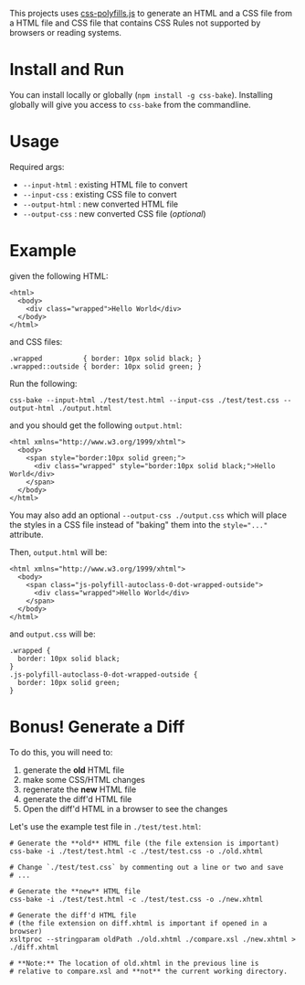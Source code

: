 This projects uses [css-polyfills.js](http://philschatz.com/css-polyfills.js/) to generate an HTML and a CSS file from a HTML file and CSS file that contains CSS Rules not supported by browsers or reading systems.

# Install and Run

You can install locally or globally (`npm install -g css-bake`). Installing globally will give you access to `css-bake` from the commandline.

# Usage

Required args:

- `--input-html`    : existing HTML file to convert
- `--input-css`     : existing CSS file to convert
- `--output-html`   : new converted HTML file
- `--output-css`    : new converted CSS file (*optional*)

# Example

given the following HTML:

    <html>
      <body>
        <div class="wrapped">Hello World</div>
      </body>
    </html>

and CSS files:

    .wrapped          { border: 10px solid black; }
    .wrapped::outside { border: 10px solid green; }

Run the following:

    css-bake --input-html ./test/test.html --input-css ./test/test.css --output-html ./output.html

and you should get the following `output.html`:

    <html xmlns="http://www.w3.org/1999/xhtml">
      <body>
        <span style="border:10px solid green;">
          <div class="wrapped" style="border:10px solid black;">Hello World</div>
        </span>
      </body>
    </html>


You may also add an optional `--output-css ./output.css` which will place the styles in a CSS file instead of "baking" them into the `style="..."` attribute.

Then, `output.html` will be:

    <html xmlns="http://www.w3.org/1999/xhtml">
      <body>
        <span class="js-polyfill-autoclass-0-dot-wrapped-outside">
          <div class="wrapped">Hello World</div>
        </span>
      </body>
    </html>

and `output.css` will be:

    .wrapped {
      border: 10px solid black;
    }
    .js-polyfill-autoclass-0-dot-wrapped-outside {
      border: 10px solid green;
    }

# Bonus! Generate a Diff

To do this, you will need to:

1. generate the **old** HTML file
2. make some CSS/HTML changes
3. regenerate the **new** HTML file
4. generate the diff'd HTML file
5. Open the diff'd HTML in a browser to see the changes

Let's use the example test file in `./test/test.html`:


    # Generate the **old** HTML file (the file extension is important)
    css-bake -i ./test/test.html -c ./test/test.css -o ./old.xhtml

    # Change `./test/test.css` by commenting out a line or two and save
    # ...

    # Generate the **new** HTML file
    css-bake -i ./test/test.html -c ./test/test.css -o ./new.xhtml

    # Generate the diff'd HTML file
    # (the file extension on diff.xhtml is important if opened in a browser)
    xsltproc --stringparam oldPath ./old.xhtml ./compare.xsl ./new.xhtml > ./diff.xhtml

    # **Note:** The location of old.xhtml in the previous line is
    # relative to compare.xsl and **not** the current working directory.
